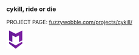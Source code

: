 ### cykill, ride or die

PROJECT PAGE: [fuzzywobble.com/projects/cykill/](http://fuzzywobble.com/projects/cykill/)


![alt text](https://github.com/adam-p/markdown-here/raw/master/src/common/images/icon48.png "Logo Title Text 1")

